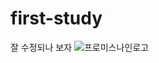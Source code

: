 # first-study
잘 수정되나 보자
![프로미스나인로고](https://user-images.githubusercontent.com/120539323/221467523-c91561e1-989f-4e89-861f-7ca1b03f4a9c.jpg)
